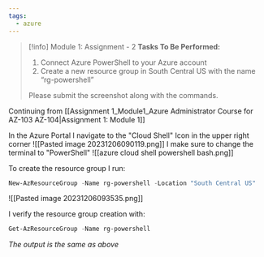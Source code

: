 ```yaml
---
tags:
  - azure
---
```

> [!info] Module 1: Assignment - 2
> **Tasks To Be Performed:** 
> 1. Connect Azure PowerShell to your Azure account 
> 2. Create a new resource group in South Central US with the name “rg-powershell” 
> 
> Please submit the screenshot along with the commands.

Continuing from [[Assignment 1_Module1_Azure Administrator Course for AZ-103 AZ-104|Assignment 1: Module 1]]

In the Azure Portal I navigate to the "Cloud Shell"  Icon in the upper right corner
![[Pasted image 20231206090119.png]]
I make sure to change the terminal to "PowerShell"
![[azure cloud shell powershell bash.png]]

To create the resource group I run:
```powershell
New-AzResourceGroup -Name rg-powershell -Location "South Central US"
```
![[Pasted image 20231206093535.png]]

I verify the resource group creation with:
```powershell
Get-AzResourceGroup -Name rg-powershell
```
*The output is the same as above*